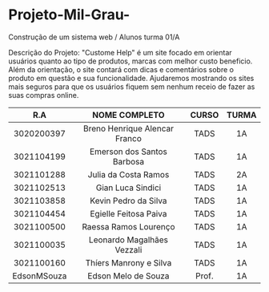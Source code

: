 # Projeto-Mil-Grau-
Construção de um sistema web / Alunos turma 01/A

Descrição do Projeto:
"Custome Help" é um site focado em orientar usuários quanto ao tipo de produtos, marcas com melhor custo beneficio.
Além da orientação, o site contará com dicas e comentários sobre o produto em questão e sua funcionalidade.
Ajudaremos mostrando os sites mais seguros para que os usuários fiquem sem nenhum receio de fazer as suas compras online.


| R.A | NOME COMPLETO | CURSO | TURMA |
| :---: | :----------:| :---: | :---: |
| 3020200397 | Breno Henrique Alencar Franco| TADS  | 1A |
| 3021104199 | Emerson dos Santos Barbosa | TADS | 1A |
| 3021101288 | Julia da Costa Ramos | TADS | 2A |
| 3021102513 | Gian Luca Sindici | TADS | 1A |
| 3021103858 | Kevin Pedro da Silva | TADS | 1A |
| 3021104454 | Egielle Feitosa Paiva | TADS | 1A |
| 3021100500 | Raessa Ramos Lourenço | TADS | 1A |
| 3021100035 | Leonardo Magalhães Vezzali | TADS | 1A |
| 3021100160 | Thíers Manrony e Silva | TADS | 1A |
| EdsonMSouza | Edson Melo de Souza | Prof.| 1A |


